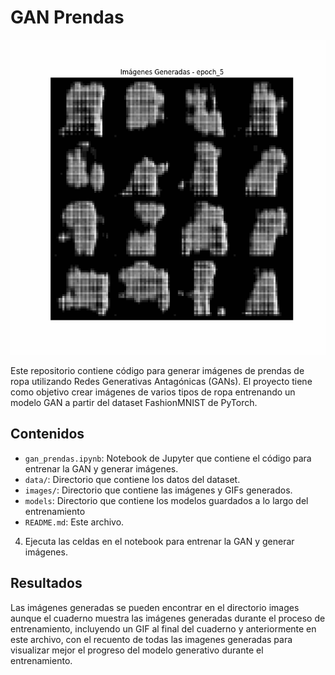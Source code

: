 # GAN Prendas

![GIF](images/generated_images.gif)

Este repositorio contiene código para generar imágenes de prendas de ropa utilizando Redes Generativas Antagónicas (GANs). El proyecto tiene como objetivo crear imágenes de varios tipos de ropa entrenando un modelo GAN a partir del dataset FashionMNIST de PyTorch.

## Contenidos

- `gan_prendas.ipynb`: Notebook de Jupyter que contiene el código para entrenar la GAN y generar imágenes.
- `data/`: Directorio que contiene los datos del dataset.
- `images/`: Directorio que contiene las imágenes y GIFs generados.
- `models`: Directorio que contiene los modelos guardados a lo largo del entrenamiento
- `README.md`: Este archivo.


4. Ejecuta las celdas en el notebook para entrenar la GAN y generar imágenes.

## Resultados

Las imágenes generadas se pueden encontrar en el directorio images aunque el cuaderno muestra las imágenes generadas durante el proceso de entrenamiento, incluyendo un GIF al final del cuaderno y anteriormente en este archivo, con el recuento de todas las imagenes generadas para visualizar mejor el progreso del modelo generativo durante el entrenamiento.

